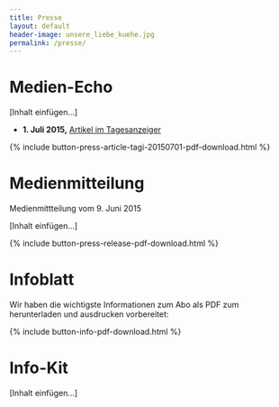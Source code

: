 ```yaml
---
title: Presse
layout: default
header-image: unsere_liebe_kuehe.jpg
permalink: /presse/
---
```


# Medien-Echo

[Inhalt einfügen...]

- **1. Juli 2015,** [Artikel im Tagesanzeiger](http://www.tagesanzeiger.ch/zuerich/region/Kleine-Biobauern-geben-Grosskonzern-Emmi-den-Laufpass/story/23702880)

{% include button-press-article-tagi-20150701-pdf-download.html %}


# Medienmitteilung

Medienmittteilung vom 9. Juni 2015

[Inhalt einfügen...]

{% include button-press-release-pdf-download.html %}


# Infoblatt

Wir haben die wichtigste Informationen zum Abo als PDF zum
herunterladen und ausdrucken vorbereitet:

{% include button-info-pdf-download.html %}


# Info-Kit

[Inhalt einfügen...]
